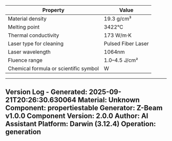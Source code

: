 | Property | Value |
|----------|-------|
| Material density | 19.3 g/cm³ |
| Melting point | 3422°C |
| Thermal conductivity | 173 W/m·K |
| Laser type for cleaning | Pulsed Fiber Laser |
| Laser wavelength | 1064nm |
| Fluence range | 1.0–4.5 J/cm² |
| Chemical formula or scientific symbol | W |


---
Version Log - Generated: 2025-09-21T20:26:30.630064
Material: Unknown
Component: propertiestable
Generator: Z-Beam v1.0.0
Component Version: 2.0.0
Author: AI Assistant
Platform: Darwin (3.12.4)
Operation: generation
---